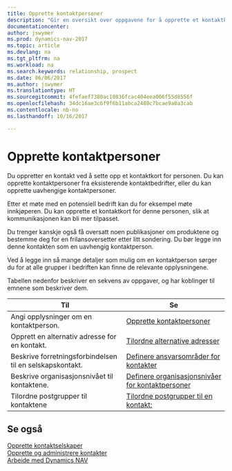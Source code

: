 ```yaml
---
title: Opprette kontaktpersoner
description: "Gir en oversikt over oppgavene for å opprette et kontaktkort for en person, for eksempel et prospekt eller en leverandør, noe som bidrar til å definere relasjonen og tilpasse kommunikasjon."
documentationcenter: 
author: jswymer
ms.prod: dynamics-nav-2017
ms.topic: article
ms.devlang: na
ms.tgt_pltfrm: na
ms.workload: na
ms.search.keywords: relationship, prospect
ms.date: 06/06/2017
ms.author: jswymer
ms.translationtype: HT
ms.sourcegitcommit: 4fefaef7380ac10836fcac404eea006f55d8556f
ms.openlocfilehash: 34dc16ae3c6f9f6b11abca2480c7bcae9a0a3cab
ms.contentlocale: nb-no
ms.lasthandoff: 10/16/2017

---
```

# <a name="creating-contact-persons"></a>Opprette kontaktpersoner
Du oppretter en kontakt ved å sette opp et kontaktkort for personen. Du kan opprette kontaktpersoner fra eksisterende kontaktbedrifter, eller du kan opprette uavhengige kontaktpersoner.

Etter et møte med en potensiell bedrift kan du for eksempel møte innkjøperen. Du kan opprette et kontaktkort for denne personen, slik at kommunikasjonen kan bli mer tilpasset.

Du trenger kanskje også få oversatt noen publikasjoner om produktene og bestemme deg for en frilansoversetter etter litt sondering. Du bør legge inn denne kontakten som en uavhengig kontaktperson.

Ved å legge inn så mange detaljer som mulig om en kontaktperson sørger du for at alle grupper i bedriften kan finne de relevante opplysningene.

Tabellen nedenfor beskriver en sekvens av oppgaver, og har koblinger til emnene som beskriver dem. 

| Til | Se |
| --- | --- |
| Angi opplysninger om en kontaktperson. |[Opprette kontaktpersoner](marketing-how-create-contact-persons.md) |
| Opprett en alternativ adresse for en kontakt. |[Tilordne alternative adresser](marketing-how-assign-alternate-address.md) |
| Beskrive forretningsforbindelsen til en selskapskontakt. |[Definere ansvarsområder for kontakter](marketing-job-responsibilities.md) |
| Beskrive organisasjonsnivået til kontaktene. |[Definere organisasjonsnivåer for kontaktpersoner](marketing-organizational-levels.md) |
| Tilordne postgrupper til kontaktene |[Tilordne postgrupper til en kontakt:](marketing-mailing-groups.md) |

## <a name="see-also"></a>Se også
[Opprette kontaktselskaper](marketing-create-contact-companies.md)  
[Opprette og administrere kontakter]()  
[Arbeide med Dynamics NAV](ui-work-product.md)

